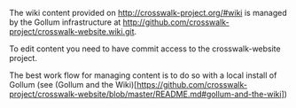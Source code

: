 The wiki content provided on http://crosswalk-project.org/#wiki is managed by the Gollum infrastructure at http://github.com/crosswalk-project/crosswalk-website.wiki.git.

To edit content you need to have commit access to the crosswalk-website project.

The best work flow for managing content is to do so with a local install of Gollum (see (Gollum and the Wiki)[https://github.com/crosswalk-project/crosswalk-website/blob/master/README.md#gollum-and-the-wiki])